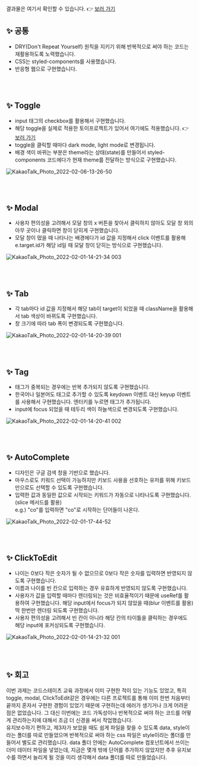 결과물은 여기서 확인할 수 있습니다. 👉 [보러 가기](https://kaehehehe.github.io/wanted_pre_onboarding/)
<br />

## ✨ 공통
- DRY(Don't Repeat Yourself) 원칙을 지키기 위해 반복적으로 써야 하는 코드는 재활용하도록 노력했습니다.
- CSS는 styled-components를 사용했습니다.
- 반응형 웹으로 구현했습니다.

<br />
<br />

## ✨ Toggle
- input 태그의 checkbox를 활용해서 구현했습니다.
- 해당 toggle을 실제로 적용한 토이프로젝트가 있어서 여기에도 적용했습니다. 👉 [보러 가기](https://kaehehehe.github.io/my-pomodoro/)
- toggle을 클릭할 때마다 dark mode, light mode로 변경됩니다.
- 배경 색이 바뀌는 부분은 theme라는 상태(state)를 만들어서 styled-components 코드에다가 현재 theme를 전달하는 방식으로 구현했습니다.

![KakaoTalk_Photo_2022-02-06-13-26-50](https://user-images.githubusercontent.com/77221488/152667766-6b6bb64a-884f-4f6c-b8d1-9b38a06b5687.gif)

<br />
<br />

## ✨ Modal
- 사용자 편의성을 고려해서 모달 창의 x 버튼을 찾아서 클릭하지 않아도 모달 창 외의 아무 곳이나 클릭하면 창이 닫히게 구현했습니다.
- 모달 창이 떴을 때 나타나는 배경에다가 id 값을 지정해서 click 이벤트를 활용해 e.target.id가 해당 id일 때 모달 창이 닫히는 방식으로 구현했습니다. 

![KakaoTalk_Photo_2022-02-01-14-21-34 003](https://user-images.githubusercontent.com/77221488/151917113-97a8a286-9d36-4335-8e16-dbae69b3c6cc.gif)

<br />
<br />

## ✨ Tab
- 각 tab마다 id 값을 지정해서 해당 tab이 target이 되었을 때 className을 활용해서 tab 색상이 바뀌도록 구현했습니다.
- 창 크기에 따라 tab 폭이 변경되도록 구현했습니다.

![KakaoTalk_Photo_2022-02-01-14-20-39 001](https://user-images.githubusercontent.com/77221488/151917158-24459494-9b31-4cb3-bbcd-c32466a8843d.gif)

<br />
<br />

## ✨ Tag
- 태그가 중복되는 경우에는 반복 추가되지 않도록 구현했습니다.
- 한국어나 일본어도 태그로 추가할 수 있도록 keydown 이벤트 대신 keyup 이벤트를 사용해서 구현했습니다. 엔터키를 누르면 태그가 추가됩니다.
- input에 focus 되었을 때 테두리 색이 하늘색으로 변경되도록 구현했습니다.

![KakaoTalk_Photo_2022-02-01-14-20-41 002](https://user-images.githubusercontent.com/77221488/151917175-80e92835-b9c3-4600-80fd-c4f4c7fbc36c.gif)

<br />
<br />

## ✨ AutoComplete
- 디자인은 구글 검색 창을 기반으로 했습니다.
- 마우스로도 키워드 선택이 가능하지만 키보드 사용을 선호하는 유저를 위해 키보드만으로도 선택할 수 있도록 구현했습니다.
- 입력한 값과 동일한 값으로 시작되는 키워드가 자동으로 나타나도록 구현했습니다.(slice 메서드를 활용)<br/> e.g.) "co"를 입력하면 "co"로 시작하는 단어들이 나온다.

![KakaoTalk_Photo_2022-02-01-17-44-52](https://user-images.githubusercontent.com/77221488/151937614-bb5c8bc9-a817-47cf-ae70-a9db0c849601.gif)

<br />
<br />

## ✨ ClickToEdit
- 나이는 0보다 작은 숫자가 될 수 없으므로 0보다 작은 숫자를 입력하면 반영되지 않도록 구현했습니다.
- 이름과 나이를 빈 칸으로 입력하는 경우 유효하게 반영되지 않도록 구현했습니다.
- 사용자가 값을 입력할 때마다 렌더링되는 것은 비효율적이기 때문에 useRef를 활용하여 구현했습니다. 해당 input에서 focus가 되지 않았을 때(blur 이벤트를 활용) 딱 한번만 렌더링 되도록 구현했습니다.
- 사용자 편의성을 고려해서 빈 칸이 아니라 해당 칸의 타이틀을 클릭하는 경우에도 해당 input에 포커싱되도록 구현했습니다.

![KakaoTalk_Photo_2022-02-01-14-21-32 001](https://user-images.githubusercontent.com/77221488/151917198-ff2b056c-6efa-4901-81f8-3b1abb820dbc.gif)

<br />
<br />

## ✨ 회고
이번 과제는 코드스테이츠 교육 과정에서 이미 구현한 적이 있는 기능도 있었고, 특히 toggle, modal, ClickToEdit같은 경우에는 다른 프로젝트를 통해 이미 한번 처음부터 끝까지 혼자서 구현한 경험이 있었기 때문에 구현하는데 에러가 생기거나 크게 어려운 점은 없었습니다. 그 대신 이번에는 코드 가독성이나 반복적으로 써야 하는 코드를 어떻게 관리하는지에 대해서 조금 더 신경을 써서 작업했습니다.
<br />
유지보수하기 편하고, 제3자가 보았을 때도 쉽게 파일을 찾을 수 있도록 data, style이라는 폴더를 따로 만들었으며 반복적으로 써야 하는 css 파일은 style이라는 폴더를 만들어서 별도로 관리했습니다. data 폴더 안에는 AutoComplete 컴포넌트에서 쓰이는 더미 데이터 파일을 넣었는데, 지금은 몇개 밖에 단어를 추가하지 않았지만 추후 유지보수를 하면서 늘리게 될 것을 미리 생각해서 data 폴더를 따로 만들었습니다.
